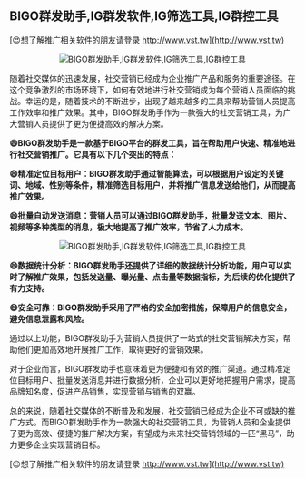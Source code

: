 ## **BIGO群发助手,IG群发软件,IG筛选工具,IG群控工具**

[😍想了解推广相关软件的朋友请登录 http://www.vst.tw](http://www.vst.tw)

 <center><img src="https://vst.tw/MP4/tuiguang/png/0.png" alt="BIGO群发助手,IG群发软件,IG筛选工具,IG群控工具"></center>

随着社交媒体的迅速发展，社交营销已经成为企业推广产品和服务的重要途径。在这个竞争激烈的市场环境下，如何有效地进行社交营销成为每个营销人员面临的挑战。幸运的是，随着技术的不断进步，出现了越来越多的工具来帮助营销人员提高工作效率和推广效果。其中，BIGO群发助手作为一款强大的社交营销工具，为广大营销人员提供了更为便捷高效的解决方案。

**😄BIGO群发助手是一款基于BIGO平台的群发工具，旨在帮助用户快速、精准地进行社交营销推广。它具有以下几个突出的特点：**

**😄精准定位目标用户：BIGO群发助手通过智能算法，可以根据用户设定的关键词、地域、性别等条件，精准筛选目标用户，并将推广信息发送给他们，从而提高推广效果。**

**😄批量自动发送消息：营销人员可以通过BIGO群发助手，批量发送文本、图片、视频等多种类型的消息，极大地提高了推广效率，节省了人力成本。**

 <center><img src="https://vst.tw/MP4/tuiguang/png/4.png" alt="BIGO群发助手,IG群发软件,IG筛选工具,IG群控工具"></center>

**😄数据统计分析：BIGO群发助手还提供了详细的数据统计分析功能，用户可以实时了解推广效果，包括发送量、曝光量、点击量等数据指标，为后续的优化提供了有力支持。**

**😄安全可靠：BIGO群发助手采用了严格的安全加密措施，保障用户的信息安全，避免信息泄露和风险。**

通过以上功能，BIGO群发助手为营销人员提供了一站式的社交营销解决方案，帮助他们更加高效地开展推广工作，取得更好的营销效果。

对于企业而言，BIGO群发助手也意味着更为便捷和有效的推广渠道。通过精准定位目标用户、批量发送消息并进行数据分析，企业可以更好地把握用户需求，提高品牌知名度，促进产品销售，实现营销与销售的双赢。

总的来说，随着社交媒体的不断普及和发展，社交营销已经成为企业不可或缺的推广方式。而BIGO群发助手作为一款强大的社交营销工具，为营销人员和企业提供了更为高效、便捷的推广解决方案，有望成为未来社交营销领域的一匹“黑马”，助力更多企业实现营销目标。

[😍想了解推广相关软件的朋友请登录 http://www.vst.tw](http://www.vst.tw)



